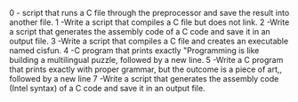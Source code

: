 0 - script that runs a C file through the preprocessor and save the result into another file.
1 -Write a script that compiles a C file but does not link.
2 -Write a script that generates the assembly code of a C code and save it in an output file.
3 -Write a script that compiles a C file and creates an executable named cisfun.
4 -C program that prints exactly "Programming is like building a multilingual puzzle, followed by a new line.
5 -Write a C program that prints exactly with proper grammar, but the outcome is a piece of art,, followed by a new line
7 -Write a script that generates the assembly code (Intel syntax) of a C code and save it in an output file.
